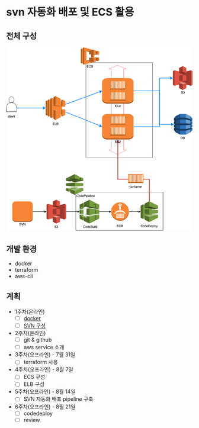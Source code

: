 # svn 자동화 배포 및 ECS 활용

## 전체 구성

![전체 구성](./etc/images/outline.png)

## 개발 환경

- docker
- terraform
- aws-cli

## 계획
- 1주차(온라인)
    - [ ] [docker](./etc/docker.md)
    - [ ] [SVN 구성](./etc/svn.md)
- 2주차(온라인)
    - [ ] git & github
    - [ ] aws service 소개
- 3주차(오프라인) - 7월 31일
    - [ ] terraform 사용
- 4주차(오프라인) - 8월 7일
    - [ ] ECS 구성
    - [ ] ELB 구성    
- 5주차(오프라인) - 8월 14일
    - [ ] SVN 자동화 배포 pipeline 구축
- 6주차(오프라인) - 8월 21일
    - [ ] codedeploy
    - [ ] review